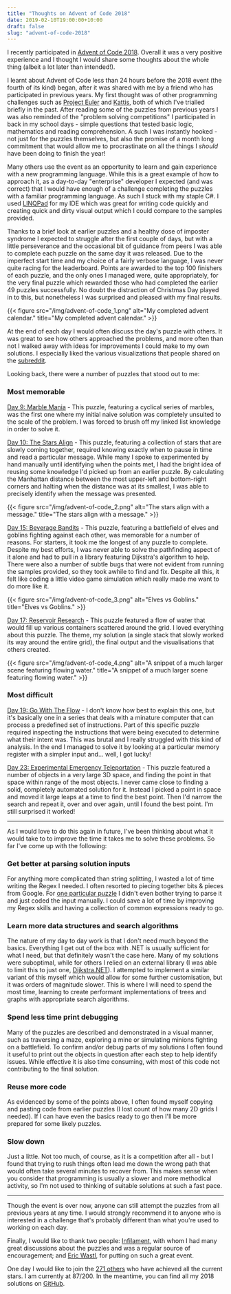 ```yaml
---
title: "Thoughts on Advent of Code 2018"
date: 2019-02-10T19:00:00+10:00
draft: false
slug: "advent-of-code-2018"
---
```


I recently participated in [Advent of Code 2018](https://adventofcode.com/2018/about). Overall it was a very positive experience and I thought I would share some thoughts about the whole thing (albeit a lot later than intended!).

I learnt about Advent of Code less than 24 hours before the 2018 event (the fourth of its kind) began, after it was shared with me by a friend who has participated in previous years. My first thought was of other programming challenges such as [Project Euler](https://projecteuler.net/) and [Kattis](https://open.kattis.com/), both of which I've trialled briefly in the past. After reading some of the puzzles from previous years I was also reminded of the "problem solving competitions" I participated in back in my school days - simple questions that tested basic logic, mathematics and reading comprehension. A such I was instantly hooked - not just for the puzzles themselves, but also the promise of a month long commitment that would allow me to procrastinate on all the things I _should_ have been doing to finish the year!

Many others use the event as an opportunity to learn and gain experience with a new programming language. While this is a great example of how to approach it, as a day-to-day "enterprise" developer I expected (and was correct) that I would have enough of a challenge completing the puzzles with a familiar programming language. As such I stuck with my staple C#. I used [LINQPad](https://www.linqpad.net/) for my IDE which was great for writing code quickly and creating quick and dirty visual output which I could compare to the samples provided.

Thanks to a brief look at earlier puzzles and a healthy dose of imposter syndrome I expected to struggle after the first couple of days, but with a little perseverance and the occasional bit of guidance from peers I was able to complete each puzzle on the same day it was released. Due to the imperfect start time and my choice of a fairly verbose language, I was never quite racing for the leaderboard. Points are awarded to the top 100 finishers of each puzzle, and the only ones I managed were, quite appropriately, for the very final puzzle which rewarded those who had completed the earlier 49 puzzles successfully. No doubt the distraction of Christmas Day played in to this, but nonetheless I was surprised and pleased with my final results.

{{< figure src="/img/advent-of-code_1.png" alt="My completed advent calendar." title="My completed advent calendar." >}}

At the end of each day I would often discuss the day's puzzle with others. It was great to see how others approached the problems, and more often than not I walked away with ideas for improvements I could make to my own solutions. I especially liked the various visualizations that people shared on the [subreddit](https://www.reddit.com/r/adventofcode/).

Looking back, there were a number of puzzles that stood out to me:

### Most memorable ###

[Day 9: Marble Mania](https://adventofcode.com/2018/day/9) - This puzzle, featuring a cyclical series of marbles, was the first one where my initial naive solution was completely unsuited to the scale of the problem. I was forced to brush off my linked list knowledge in order to solve it.

[Day 10: The Stars Align](https://adventofcode.com/2018/day/10) - This puzzle, featuring a collection of stars that are slowly coming together, required knowing exactly when to pause in time and read a particular message. While many I spoke to experimented by hand manually until identifying when the points met, I had the bright idea of reusing some knowledge I'd picked up from an earlier puzzle. By calculating the Manhattan distance between the most upper-left and bottom-right corners and halting when the distance was at its smallest, I was able to precisely identify when the message was presented.

{{< figure src="/img/advent-of-code_2.png" alt="The stars align with a message." title="The stars align with a message." >}}

[Day 15: Beverage Bandits](https://adventofcode.com/2018/day/15) - This puzzle, featuring a battlefield of elves and goblins fighting against each other, was memorable for a number of reasons. For starters, it took me the longest of any puzzle to complete. Despite my best efforts, I was never able to solve the pathfinding aspect of it alone and had to pull in a library featuring Dijkstra's algorithm to help. There were also a number of subtle bugs that were not evident from running the samples provided, so they took awhile to find and fix. Despite all this, it felt like coding a little video game simulation which really made me want to do more like it.

{{< figure src="/img/advent-of-code_3.png" alt="Elves vs Goblins." title="Elves vs Goblins." >}}

[Day 17: Reservoir Research](https://adventofcode.com/2018/day/17) - This puzzle featured a flow of water that would fill up various containers scattered around the grid. I loved everything about this puzzle. The theme, my solution (a single stack that slowly worked its way around the entire grid), the final output and the visualisations that others created.

{{< figure src="/img/advent-of-code_4.png" alt="A snippet of a much larger scene featuring flowing water." title="A snippet of a much larger scene featuring flowing water." >}}

### Most difficult ###

[Day 19: Go With The Flow](https://adventofcode.com/2018/day/19) - I don't know how best to explain this one, but it's basically one in a series that deals with a minature computer that can process a predefined set of instructions. Part of this specific puzzle required inspecting the instructions that were being executed to determine what their intent was. This was brutal and I really struggled with this kind of analysis. In the end I managed to solve it by looking at a particular memory register with a simpler input and... well, I got lucky!

[Day 23: Experimental Emergency Teleportation](https://adventofcode.com/2018/day/23) - This puzzle featured a number of objects in a very large 3D space, and finding the point in that space within range of the most objects. I never came close to finding a solid, completely automated solution for it. Instead I picked a point in space and moved it large leaps at a time to find the best point. Then I'd narrow the search and repeat it, over and over again, until I found the best point. I'm still surprised it worked!

---

As I would love to do this again in future, I've been thinking about what it would take to to improve the time it takes me to solve these problems. So far I've come up with the following:

### Get better at parsing solution inputs ###

For anything more complicated than string splitting, I wasted a lot of time writing the Regex I needed. I often resorted to piecing together bits & pieces from Google. For [one particular puzzle](https://adventofcode.com/2018/day/24) I didn't even bother trying to parse it and just coded the input manually. I could save a lot of time by improving my Regex skills and having a collection of common expressions ready to go.

### Learn more data structures and search algorithms ###

The nature of my day to day work is that I don't need much beyond the basics. Everything I get out of the box with .NET is usually sufficient for what I need, but that definitely wasn't the case here. Many of my solutions were suboptimal, while for others I relied on an external library (I was able to limit this to just one, [Dijkstra.NET](https://github.com/matiii/Dijkstra.NET)). I attempted to implement a similar variant of this myself which would allow for some further customisation, but it was orders of magnitude slower. This is where I will need to spend the most time, learning to create performant implementations of trees and graphs with appropriate search algorithms.

### Spend less time print debugging ###

Many of the puzzles are described and demonstrated in a visual manner, such as traversing a maze, exploring a mine or simulating minions fighting on a battlefield. To confirm and/or debug parts of my solutions I often found it useful to print out the objects in question after each step to help identify issues. While effective it is also time consuming, with most of this code not contributing to the final solution. 

### Reuse more code ###

As evidenced by some of the points above, I often found myself copying and pasting code from earlier puzzles (I lost count of how many 2D grids I needed). If I can have even the basics ready to go then I'll be more prepared for some likely puzzles.

### Slow down ###

Just a little. Not too much, of course, as it is a competition after all - but I found that trying to rush things often lead me down the wrong path that would often take several minutes to recover from. This makes sense when you consider that programming is usually a slower and more methodical activity, so I'm not used to thinking of suitable solutions at such a fast pace.

---

Though the event is over now, anyone can still attempt the puzzles from all previous years at any time. I would strongly recommend it to anyone who is interested in a challenge that's probably different than what you're used to working on each day.

Finally, I would like to thank two people: [Infilament](https://twitter.com/Infilament), with whom I had many great discussions about the puzzles and was a regular source of encouragement; and [Eric Wastl](https://twitter.com/ericwastl), for putting on such a great event.

One day I would like to join the [271 others](https://twitter.com/ericwastl/status/1082420178510667781) who have achieved all the current stars. I am currently at 87/200. In the meantime, you can find all my 2018 solutions on [GitHub](https://github.com/pjohannessen/adventofcode/).